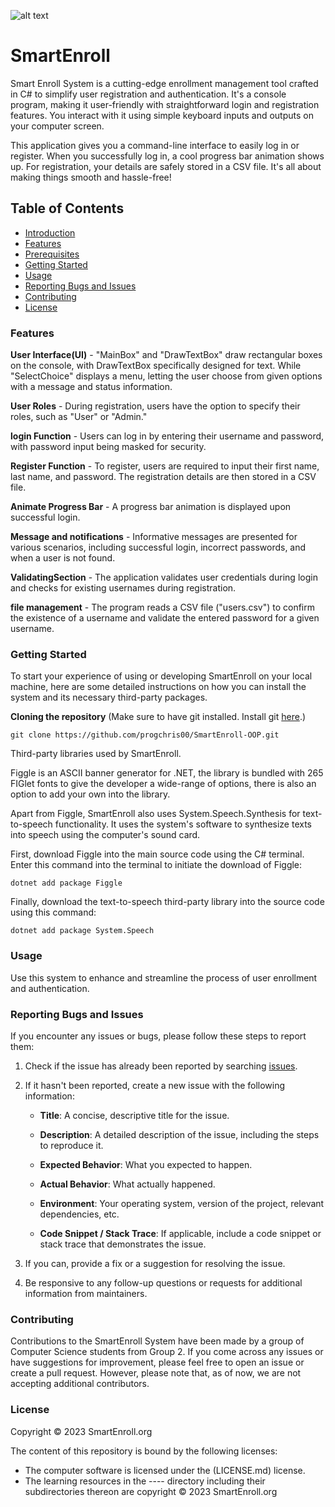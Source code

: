 ![alt text](https://github.com/progchris00/SmartEnroll-OOP/tree/main/assets/image.png?raw=true)
# SmartEnroll
Smart Enroll System is a cutting-edge enrollment management tool crafted in C# to simplify user registration and authentication. It's a console program, making it user-friendly with straightforward login and registration features. You interact with it using simple keyboard inputs and outputs on your computer screen.

This application gives you a command-line interface to easily log in or register. When you successfully log in, a cool progress bar animation shows up. For registration, your details are safely stored in a CSV file. It's all about making things smooth and hassle-free!

## Table of Contents
- [Introduction](#smartenroll)
- [Features](#features)
- [Prerequisites](#prerequisites)
- [Getting Started](#getting-started)
- [Usage](#Usage)
- [Reporting Bugs and Issues](#reporting-bugs-and-issues)
- [Contributing](#contributing)
- [License](#license)

### Features

**User Interface(UI)** - "MainBox" and "DrawTextBox" draw rectangular boxes on the console, with DrawTextBox specifically designed for text. While "SelectChoice" displays a menu, letting the user choose from given options with a message and status information.

**User Roles** - During registration, users have the option to specify their roles, such as "User" or "Admin."

**login Function** - Users can log in by entering their username and password, with password input being masked for security.

**Register Function** -  To register, users are required to input their first name, last name, and password. The registration details are then stored in a CSV file.

**Animate Progress Bar** - A progress bar animation is displayed upon successful login.

**Message and notifications** - Informative messages are presented for various scenarios, including successful login, incorrect passwords, and when a user is not found.

**ValidatingSection** - The application validates user credentials during login and checks for existing usernames during registration.

**file management** -  The program reads a CSV file ("users.csv") to confirm the existence of a username and validate the entered password for a given username. 

### Getting Started
To start your experience of using or developing SmartEnroll on your local machine, here are some detailed instructions on how you can install the system and its necessary third-party packages.

**Cloning the repository**
(Make sure to have git installed. Install git [here](https://git-scm.com/downloads).)
```git
git clone https://github.com/progchris00/SmartEnroll-OOP.git
```

Third-party libraries used by SmartEnroll.

Figgle is an ASCII banner generator for .NET, the library is bundled with 265 FIGlet fonts to give the developer a wide-range of options, there is also an option to add your own into the library.

Apart from Figgle, SmartEnroll also uses System.Speech.Synthesis for text-to-speech functionality. It uses the system's software to synthesize texts into speech using the computer's sound card.

First, download Figgle into the main source code using the C# terminal. Enter this command into the terminal to initiate the download of Figgle:
```
dotnet add package Figgle
```

Finally, download the text-to-speech third-party library into the source code using this command:
```
dotnet add package System.Speech
```

### Usage

Use this system to enhance and streamline the process of user enrollment and authentication.  

### Reporting Bugs and Issues
If you encounter any issues or bugs, please follow these steps to report them:

1. Check if the issue has already been reported by searching [issues](https://github.com/your-username/your-project/issues).

2. If it hasn't been reported, create a new issue with the following information:

    - **Title**: A concise, descriptive title for the issue.
    
    - **Description**: A detailed description of the issue, including the steps to reproduce it.

    - **Expected Behavior**: What you expected to happen.

    - **Actual Behavior**: What actually happened.

    - **Environment**: Your operating system, version of the project, relevant dependencies, etc.

    - **Code Snippet / Stack Trace**: If applicable, include a code snippet or stack trace that demonstrates the issue.

3. If you can, provide a fix or a suggestion for resolving the issue.

4. Be responsive to any follow-up questions or requests for additional information from maintainers.

### Contributing
Contributions to the SmartEnroll System have been made by a group of Computer Science students from Group 2. If you come across any issues or have suggestions for improvement, please feel free to open an issue or create a pull request. However, please note that, as of now, we are not accepting additional contributors.

### License

Copyright © 2023 SmartEnroll.org

The content of this repository is bound by the following licenses:

- The computer software is licensed under the (LICENSE.md) license.
- The learning resources in the ---- directory including their subdirectories thereon are copyright © 2023 SmartEnroll.org
